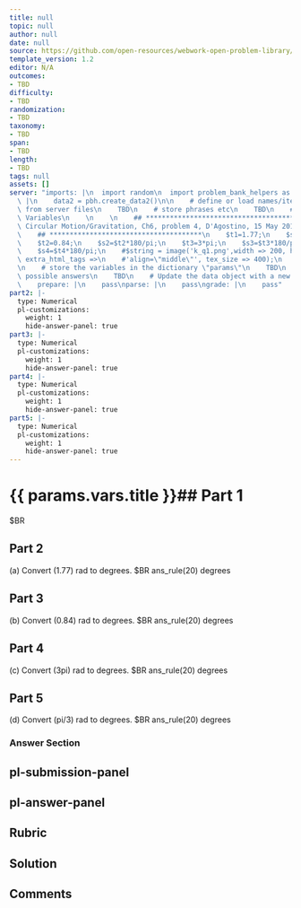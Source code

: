 ```yaml
---
title: null
topic: null
author: null
date: null
source: https://github.com/open-resources/webwork-open-problem-library/tree/master/Contrib/BrockPhysics/College_Physics_Urone/6.Uniform_Circular_Motion_and_Gravitation/ch6-4.pg
template_version: 1.2
editor: N/A
outcomes:
- TBD
difficulty:
- TBD
randomization:
- TBD
taxonomy:
- TBD
span:
- TBD
length:
- TBD
tags: null
assets: []
server: "imports: |\n  import random\n  import problem_bank_helpers as pbh\ngenerate:\
  \ |\n    data2 = pbh.create_data2()\n\n    # define or load names/items/objects\
  \ from server files\n    TBD\n    # store phrases etc\n    TBD\n    # Randomize\
  \ Variables\n    \n    \n    ## **************************************\n    ## Uniform\
  \ Circular Motion/Gravitation, Ch6, problem 4, D'Agostino, 15 May 2017\n    ##\n\
  \    ## **************************************\n    $t1=1.77;\n    $s1=$t1*180/pi;\n\
  \    $t2=0.84;\n    $s2=$t2*180/pi;\n    $t3=3*pi;\n    $s3=$t3*180/pi;\n    $t4=pi/3;\n\
  \    $s4=$t4*180/pi;\n    #$string = image('k_q1.png',width => 200, height => '',\
  \ extra_html_tags =>\n    #'align=\"middle\"', tex_size => 400);\n    #TEXT($string.$PAR);\n\
  \n    # store the variables in the dictionary \"params\"\n    TBD\n    # define\
  \ possible answers\n    TBD\n    # Update the data object with a new dict\n    data.update(data2)\n\
  \    prepare: |\n    pass\nparse: |\n    pass\ngrade: |\n    pass"
part2: |-
  type: Numerical
  pl-customizations:
    weight: 1
    hide-answer-panel: true
part3: |-
  type: Numerical
  pl-customizations:
    weight: 1
    hide-answer-panel: true
part4: |-
  type: Numerical
  pl-customizations:
    weight: 1
    hide-answer-panel: true
part5: |-
  type: Numerical
  pl-customizations:
    weight: 1
    hide-answer-panel: true
---
```


# {{ params.vars.title }}## Part 1 
$BR 
## Part 2 
(a) Convert (1.77) rad to degrees.  $BR ans_rule(20)  degrees 
## Part 3 
(b) Convert (0.84) rad to degrees.  $BR ans_rule(20)  degrees 
## Part 4 
(c) Convert (3pi) rad to degrees.  $BR ans_rule(20)  degrees 
## Part 5 
(d) Convert (pi/3) rad to degrees.  $BR ans_rule(20)  degrees 


### Answer Section 


## pl-submission-panel 


## pl-answer-panel 


## Rubric 


## Solution 


## Comments 


